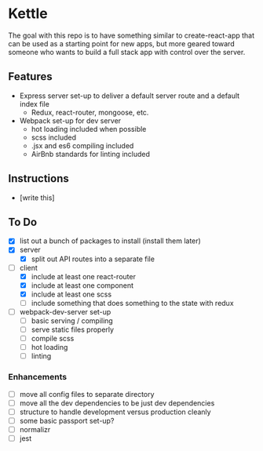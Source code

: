 # Kettle
The goal with this repo is to have something similar to create-react-app that can be used as a starting point for new apps, but more geared toward someone who wants to build a full stack app with control over the server.

## Features
- Express server set-up to deliver a default server route and a default index file
  - Redux, react-router, mongoose, etc.
- Webpack set-up for dev server
  - hot loading included when possible
  - scss included
  - .jsx and es6 compiling included
  - AirBnb standards for linting included

## Instructions 
- [write this]

## To Do 
- [X] list out a bunch of packages to install (install them later)
- [X] server
  - [X] split out API routes into a separate file
- [ ] client
  - [X] include at least one react-router
  - [X] include at least one component
  - [X] include at least one scss
  - [ ] include something that does something to the state with redux
- [ ] webpack-dev-server set-up
  - [ ] basic serving / compiling
  - [ ] serve static files properly
  - [ ] compile scss
  - [ ] hot loading
  - [ ] linting
### Enhancements
- [ ] move all config files to separate directory
- [ ] move all the dev dependencies to be just dev dependencies 
- [ ] structure to handle development versus production cleanly
- [ ] some basic passport set-up?
- [ ] normalizr
- [ ] jest